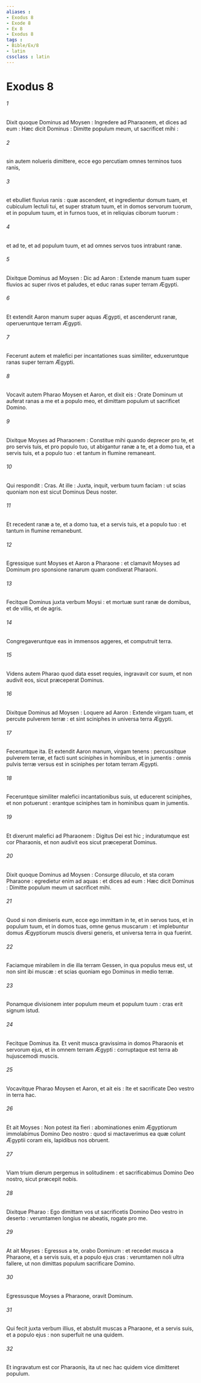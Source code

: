 ```yaml
---
aliases : 
- Exodus 8
- Exode 8
- Ex 8
- Exodus 8
tags : 
- Bible/Ex/8
- latin
cssclass : latin
---
```


# Exodus 8

###### 1
Dixit quoque Dominus ad Moysen : Ingredere ad Pharaonem, et dices ad eum : Hæc dicit Dominus : Dimitte populum meum, ut sacrificet mihi :
###### 2
sin autem nolueris dimittere, ecce ego percutiam omnes terminos tuos ranis,
###### 3
et ebulliet fluvius ranis : quæ ascendent, et ingredientur domum tuam, et cubiculum lectuli tui, et super stratum tuum, et in domos servorum tuorum, et in populum tuum, et in furnos tuos, et in reliquias ciborum tuorum :
###### 4
et ad te, et ad populum tuum, et ad omnes servos tuos intrabunt ranæ.
###### 5
Dixitque Dominus ad Moysen : Dic ad Aaron : Extende manum tuam super fluvios ac super rivos et paludes, et educ ranas super terram Ægypti.
###### 6
Et extendit Aaron manum super aquas Ægypti, et ascenderunt ranæ, operueruntque terram Ægypti.
###### 7
Fecerunt autem et malefici per incantationes suas similiter, eduxeruntque ranas super terram Ægypti.
###### 8
Vocavit autem Pharao Moysen et Aaron, et dixit eis : Orate Dominum ut auferat ranas a me et a populo meo, et dimittam populum ut sacrificet Domino.
###### 9
Dixitque Moyses ad Pharaonem : Constitue mihi quando deprecer pro te, et pro servis tuis, et pro populo tuo, ut abigantur ranæ a te, et a domo tua, et a servis tuis, et a populo tuo : et tantum in flumine remaneant.
###### 10
Qui respondit : Cras. At ille : Juxta, inquit, verbum tuum faciam : ut scias quoniam non est sicut Dominus Deus noster.
###### 11
Et recedent ranæ a te, et a domo tua, et a servis tuis, et a populo tuo : et tantum in flumine remanebunt.
###### 12
Egressique sunt Moyses et Aaron a Pharaone : et clamavit Moyses ad Dominum pro sponsione ranarum quam condixerat Pharaoni.
###### 13
Fecitque Dominus juxta verbum Moysi : et mortuæ sunt ranæ de domibus, et de villis, et de agris.
###### 14
Congregaveruntque eas in immensos aggeres, et computruit terra.
###### 15
Videns autem Pharao quod data esset requies, ingravavit cor suum, et non audivit eos, sicut præceperat Dominus.
###### 16
Dixitque Dominus ad Moysen : Loquere ad Aaron : Extende virgam tuam, et percute pulverem terræ : et sint sciniphes in universa terra Ægypti.
###### 17
Feceruntque ita. Et extendit Aaron manum, virgam tenens : percussitque pulverem terræ, et facti sunt sciniphes in hominibus, et in jumentis : omnis pulvis terræ versus est in sciniphes per totam terram Ægypti.
###### 18
Feceruntque similiter malefici incantationibus suis, ut educerent sciniphes, et non potuerunt : erantque sciniphes tam in hominibus quam in jumentis.
###### 19
Et dixerunt malefici ad Pharaonem : Digitus Dei est hic ; induratumque est cor Pharaonis, et non audivit eos sicut præceperat Dominus.
###### 20
Dixit quoque Dominus ad Moysen : Consurge diluculo, et sta coram Pharaone : egredietur enim ad aquas : et dices ad eum : Hæc dicit Dominus : Dimitte populum meum ut sacrificet mihi.
###### 21
Quod si non dimiseris eum, ecce ego immittam in te, et in servos tuos, et in populum tuum, et in domos tuas, omne genus muscarum : et implebuntur domus Ægyptiorum muscis diversi generis, et universa terra in qua fuerint.
###### 22
Faciamque mirabilem in die illa terram Gessen, in qua populus meus est, ut non sint ibi muscæ : et scias quoniam ego Dominus in medio terræ.
###### 23
Ponamque divisionem inter populum meum et populum tuum : cras erit signum istud.
###### 24
Fecitque Dominus ita. Et venit musca gravissima in domos Pharaonis et servorum ejus, et in omnem terram Ægypti : corruptaque est terra ab hujuscemodi muscis.
###### 25
Vocavitque Pharao Moysen et Aaron, et ait eis : Ite et sacrificate Deo vestro in terra hac.
###### 26
Et ait Moyses : Non potest ita fieri : abominationes enim Ægyptiorum immolabimus Domino Deo nostro : quod si mactaverimus ea quæ colunt Ægyptii coram eis, lapidibus nos obruent.
###### 27
Viam trium dierum pergemus in solitudinem : et sacrificabimus Domino Deo nostro, sicut præcepit nobis.
###### 28
Dixitque Pharao : Ego dimittam vos ut sacrificetis Domino Deo vestro in deserto : verumtamen longius ne abeatis, rogate pro me.
###### 29
At ait Moyses : Egressus a te, orabo Dominum : et recedet musca a Pharaone, et a servis suis, et a populo ejus cras : verumtamen noli ultra fallere, ut non dimittas populum sacrificare Domino.
###### 30
Egressusque Moyses a Pharaone, oravit Dominum.
###### 31
Qui fecit juxta verbum illius, et abstulit muscas a Pharaone, et a servis suis, et a populo ejus : non superfuit ne una quidem.
###### 32
Et ingravatum est cor Pharaonis, ita ut nec hac quidem vice dimitteret populum.
